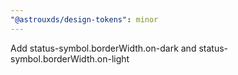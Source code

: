```yaml
---
"@astrouxds/design-tokens": minor
---
```


Add status-symbol.borderWidth.on-dark and status-symbol.borderWidth.on-light
